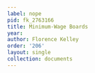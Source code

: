```yaml
---
label: nope
pid: fk_2763166
title: Minimum-Wage Boards
year: 
author: Florence Kelley
order: '206'
layout: single
collection: documents
---
```

